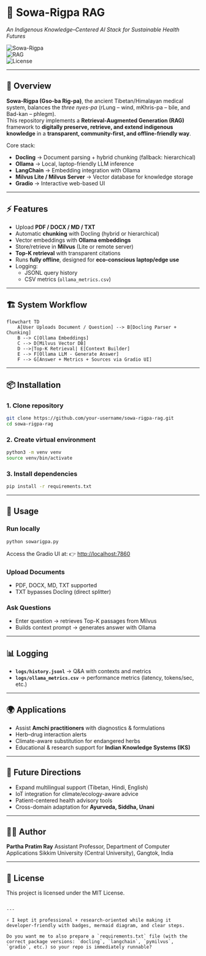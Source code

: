 
# 🌿 Sowa-Rigpa RAG  
*An Indigenous Knowledge–Centered AI Stack for Sustainable Health Futures*

![Sowa-Rigpa](https://img.shields.io/badge/IKS-SowaRigpa-blue)  
![RAG](https://img.shields.io/badge/Framework-RAG-green)  
![License](https://img.shields.io/badge/License-MIT-yellow)

---

## 📖 Overview
**Sowa-Rigpa (Gso-ba Rig-pa)**, the ancient Tibetan/Himalayan medical system, balances the *three nyes-pa* (rLung – wind, mKhris-pa – bile, and Bad-kan – phlegm).  
This repository implements a **Retrieval-Augmented Generation (RAG)** framework to **digitally preserve, retrieve, and extend indigenous knowledge** in a **transparent, community-first, and offline-friendly way**.  

Core stack:
- **Docling** → Document parsing + hybrid chunking (fallback: hierarchical)  
- **Ollama** → Local, laptop-friendly LLM inference  
- **LangChain** → Embedding integration with Ollama  
- **Milvus Lite / Milvus Server** → Vector database for knowledge storage  
- **Gradio** → Interactive web-based UI  

---

## ⚡ Features
- Upload **PDF / DOCX / MD / TXT**  
- Automatic **chunking** with Docling (hybrid or hierarchical)  
- Vector embeddings with **Ollama embeddings**  
- Store/retrieve in **Milvus** (Lite or remote server)  
- **Top-K retrieval** with transparent citations  
- Runs **fully offline**, designed for **eco-conscious laptop/edge use**  
- Logging:  
  - JSONL query history  
  - CSV metrics (`ollama_metrics.csv`)  

---

## 🏗️ System Workflow

```mermaid
flowchart TD
    A[User Uploads Document / Question] --> B[Docling Parser + Chunking]
    B --> C[Ollama Embeddings]
    C --> D[Milvus Vector DB]
    D -->|Top-K Retrieval| E[Context Builder]
    E --> F[Ollama LLM - Generate Answer]
    F --> G[Answer + Metrics + Sources via Gradio UI]
````

---

## 📦 Installation

### 1. Clone repository

```bash
git clone https://github.com/your-username/sowa-rigpa-rag.git
cd sowa-rigpa-rag
```

### 2. Create virtual environment

```bash
python3 -m venv venv
source venv/bin/activate
```

### 3. Install dependencies

```bash
pip install -r requirements.txt
```

---

## 🚀 Usage

### Run locally

```bash
python sowarigpa.py
```

Access the Gradio UI at:
👉 [http://localhost:7860](http://localhost:7860)

### Upload Documents

* PDF, DOCX, MD, TXT supported
* TXT bypasses Docling (direct splitter)

### Ask Questions

* Enter question → retrieves Top-K passages from Milvus
* Builds context prompt → generates answer with Ollama

---

## 📊 Logging

* **`logs/history.jsonl`** → Q\&A with contexts and metrics
* **`logs/ollama_metrics.csv`** → performance metrics (latency, tokens/sec, etc.)

---

## 🌍 Applications

* Assist **Amchi practitioners** with diagnostics & formulations
* Herb–drug interaction alerts
* Climate-aware substitution for endangered herbs
* Educational & research support for **Indian Knowledge Systems (IKS)**

---

## 🔮 Future Directions

* Expand multilingual support (Tibetan, Hindi, English)
* IoT integration for climate/ecology-aware advice
* Patient-centered health advisory tools
* Cross-domain adaptation for **Ayurveda, Siddha, Unani**

---

## 🧑‍💻 Author

**Partha Pratim Ray**
Assistant Professor, Department of Computer Applications
Sikkim University (Central University), Gangtok, India

---

## 📜 License

This project is licensed under the MIT License.

```

---

⚡ I kept it professional + research-oriented while making it developer-friendly with badges, mermaid diagram, and clear steps.  

Do you want me to also prepare a `requirements.txt` file (with the correct package versions: `docling`, `langchain`, `pymilvus`, `gradio`, etc.) so your repo is immediately runnable?


